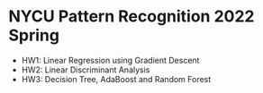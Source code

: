 # NYCU Pattern Recognition 2022 Spring
* HW1: Linear Regression using Gradient Descent
* HW2: Linear Discriminant Analysis
* HW3: Decision Tree, AdaBoost and Random Forest